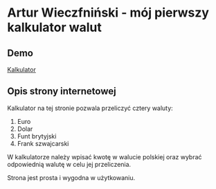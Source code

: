 # Artur Wieczfniński - mój pierwszy kalkulator walut

## Demo

[Kalkulator](https://arturwieczfninski.github.io/currencyconverter/)


## Opis strony internetowej

Kalkulator na tej stronie pozwala przeliczyć cztery waluty:
1. Euro
2. Dolar
3. Funt brytyjski
4. Frank szwajcarski

W kalkulatorze należy wpisać kwotę w walucie polskiej oraz wybrać odpowiednią walutę w celu jej przeliczenia. 

Strona jest prosta i wygodna w użytkowaniu. 
